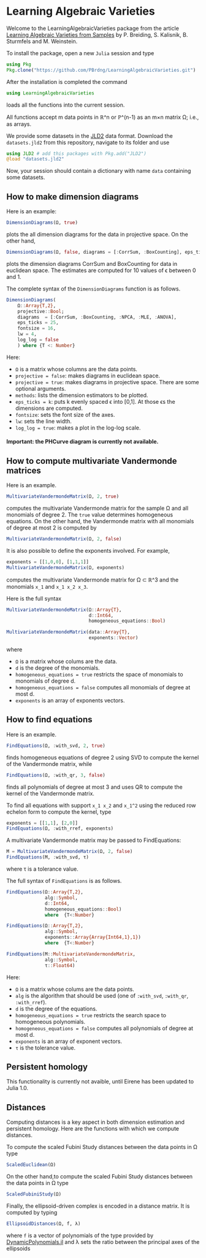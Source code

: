 # Learning Algebraic Varieties
Welcome to the LearningAlgebraicVarieties package from the article [Learning Algebraic Varieties from Samples](https://link.springer.com/content/pdf/10.1007/s13163-018-0273-6.pdf) by P. Breiding, S. Kalisnik, B. Sturmfels and M. Weinstein.

To install the package, open a new `Julia` session and type
```julia
using Pkg
Pkg.clone("https://github.com/PBrdng/LearningAlgebraicVarieties.git")
```
After the installation is completed the command
```julia
using LearningAlgebraicVarieties
```
loads all the functions into the current session.

All functions accept m data points in ℝ^n or ℙ^(n-1) as an m×n matrix Ω; i.e., as arrays.

We provide some datasets in the [JLD2](https://github.com/JuliaIO/JLD2.jl.git) data format. Download the `datasets.jld2` from this repository, navigate to its folder and use
```julia
using JLD2 # add this packages with Pkg.add("JLD2")
@load "datasets.jld2"
```
Now, your session should contain a dictionary with name `data` containing some datasets.

## How to make dimension diagrams
Here is an example:
```julia
DimensionDiagrams(Ω, true)
```
plots the all dimension diagrams for the data in projective space. On the other hand,
```julia
DimensionDiagrams(Ω, false, diagrams = [:CorrSum, :BoxCounting], eps_ticks = 10)
```
plots the dimension diagrams CorrSum and BoxCounting for data in euclidean space. The estimates are computed for 10 values of ϵ between 0 and 1.

The complete syntax of the ``DimensionDiagrams`` function is as follows.
```julia
DimensionDiagrams(
    Ω::Array{T,2},
    projective::Bool;
    diagrams  = [:CorrSum, :BoxCounting, :NPCA, :MLE, :ANOVA],
    eps_ticks = 25,
    fontsize = 16,
    lw = 4,
    log_log = false
    ) where {T <: Number}
```
Here:
* `Ω` is a matrix whose columns are the data points.
* `projective = false`: makes diagrams in euclidean space.
* `projective = true`: makes diagrams in projective space.
There are some optional arguments.
* `methods`: lists the dimension estimators to be plotted.
* `eps_ticks = k`: puts k evenly spaced ϵ into [0,1]. At those ϵs the dimensions are computed.
* `fontsize`: sets the font size of the axes.
* `lw`: sets the line width.
* `log_log = true`: makes a plot in the log-log scale.

#### Important: the PHCurve diagram is currently not available.


## How to compute multivariate Vandermonde matrices
Here is an example.
```julia
MultivariateVandermondeMatrix(Ω, 2, true)
```
computes the multivariate Vandermonde matrix for the sample Ω and all monomials of degree  2. The `true` value determines homogeneous equations. On the other hand, the Vandermonde matrix with all monomials of degree at most 2 is computed by
```julia
MultivariateVandermondeMatrix(Ω, 2, false)
```
It is also possible to define the exponents involved. For example,
```julia
exponents = [[1,0,0], [1,1,1]]
MultivariateVandermondeMatrix(Ω, exponents)
```
computes the multivariate Vandermonde matrix for Ω ⊂ ℝ^3 and the monomials `x_1` and `x_1 x_2 x_3`.

Here is the full syntax
```julia
MultivariateVandermondeMatrix(Ω::Array{T},
                              d::Int64,
                              homogeneous_equations::Bool)

MultivariateVandermondeMatrix(data::Array{T},
                              exponents::Vector)
```
where
* `Ω` is a matrix whose colums are the data.
* `d` is the degree of the monomials.
* `homogeneous_equations = true` restricts the space of monomials to monomials of degree d.
* `homogeneous_equations = false` computes all monomials of degree at most d.
* `exponents` is an array of exponents vectors.

## How to find equations
Here is an example.
```julia
FindEquations(Ω, :with_svd, 2, true)
```
finds homogeneous equations of degree 2 using SVD to compute the kernel of the Vandermonde matrix, while
```julia
FindEquations(Ω, :with_qr, 3, false)
```
finds all polynomials of degree at most 3 and uses QR to compute the kernel of the Vandermonde matrix.

To find all equations with support `x_1 x_2` and `x_1^2` using the reduced row echelon form to compute the kernel, type
```julia
exponents = [[1,1], [2,0]]
FindEquations(Ω, :with_rref, exponents)
```

A multivariate Vandermonde matrix  may be passed to FindEquations:
```julia
M = MultivariateVandermondeMatrix(Ω, 2, false)
FindEquations(M, :with_svd, τ)
```
where τ is a tolerance value.


The full syntax of ``FindEquations`` is as follows.
```julia
FindEquations(Ω::Array{T,2},
              alg::Symbol,
              d::Int64,
              homogeneous_equations::Bool)
              where  {T<:Number}

FindEquations(Ω::Array{T,2},
              alg::Symbol,
              exponents::Array{Array{Int64,1},1})
              where  {T<:Number}

FindEquations(M::MultivariateVandermondeMatrix,
              alg::Symbol,
              τ::Float64)
```
Here:
* `Ω` is a matrix whose colums are the data points.
* `alg` is the algorithm that should be used (one of `:with_svd`, `:with_qr`, `:with_rref`).
* `d` is the degree of the equations.
* `homogeneous_equations = true` restricts the search space to homogeneous polynomials.
* `homogeneous_equations = false` computes all polynomials of degree at most d.
* `exponents` is an array of exponent vectors.
* `τ` is the tolerance value.

## Persistent homology
This functionality is currently not avaible, until Eirene has been updated to Julia 1.0.

## Distances
Computing distances is a key aspect in both dimension estimation and persistent homology. Here are the functions with which we compute distances.

To compute the scaled Fubini Study distances between the data points in Ω type
```julia
ScaledEuclidean(Ω)
```

On the other hand,to compute the scaled Fubini Study distances between the data points in Ω type
```julia
ScaledFubiniStudy(Ω)
```
Finally, the ellipsoid-driven complex is encoded in a distance matrix. It is computed by typing
```julia
EllipsoidDistances(Ω, f, λ)
```
where `f` is a vector of polynomials of the type provided by [DynamicPolynomials.jl](https://github.com/JuliaAlgebra/DynamicPolynomials.jl) and λ sets the ratio between the principal axes of the ellipsoids
